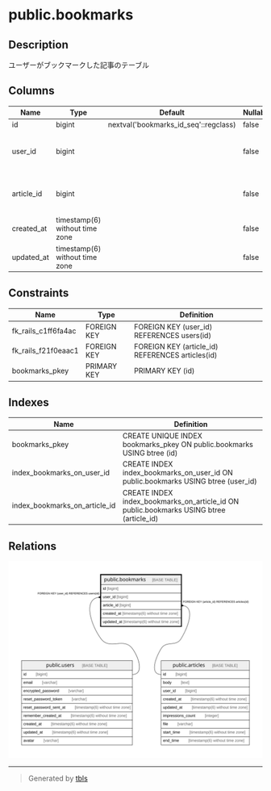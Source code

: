 # public.bookmarks

## Description

ユーザーがブックマークした記事のテーブル

## Columns

| Name | Type | Default | Nullable | Children | Parents | Comment |
| ---- | ---- | ------- | -------- | -------- | ------- | ------- |
| id | bigint | nextval('bookmarks_id_seq'::regclass) | false |  |  |  |
| user_id | bigint |  | false |  | [public.users](public.users.md) | ブックマークしたユーザーのID |
| article_id | bigint |  | false |  | [public.articles](public.articles.md) | ブックマークされた記事のID |
| created_at | timestamp(6) without time zone |  | false |  |  | 作成日時 |
| updated_at | timestamp(6) without time zone |  | false |  |  | 更新日時 |

## Constraints

| Name | Type | Definition |
| ---- | ---- | ---------- |
| fk_rails_c1ff6fa4ac | FOREIGN KEY | FOREIGN KEY (user_id) REFERENCES users(id) |
| fk_rails_f21f0eaac1 | FOREIGN KEY | FOREIGN KEY (article_id) REFERENCES articles(id) |
| bookmarks_pkey | PRIMARY KEY | PRIMARY KEY (id) |

## Indexes

| Name | Definition |
| ---- | ---------- |
| bookmarks_pkey | CREATE UNIQUE INDEX bookmarks_pkey ON public.bookmarks USING btree (id) |
| index_bookmarks_on_user_id | CREATE INDEX index_bookmarks_on_user_id ON public.bookmarks USING btree (user_id) |
| index_bookmarks_on_article_id | CREATE INDEX index_bookmarks_on_article_id ON public.bookmarks USING btree (article_id) |

## Relations

![er](public.bookmarks.svg)

---

> Generated by [tbls](https://github.com/k1LoW/tbls)
